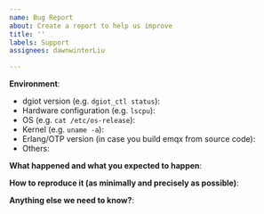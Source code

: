 ```yaml
---
name: Bug Report
about: Create a report to help us improve
title: ''
labels: Support
assignees: dawnwinterLiu

---
```


<!-- Please use this template while reporting a bug and provide as much info as possible. Thanks!-->
<!-- 请使用英文描述问题 -->

**Environment**:

- dgiot version (e.g. `dgiot_ctl status`):
- Hardware configuration (e.g. `lscpu`):
- OS (e.g. `cat /etc/os-release`):
- Kernel (e.g. `uname -a`):
- Erlang/OTP version (in case you build emqx from source code):
- Others:

**What happened and what you expected to happen**:

**How to reproduce it (as minimally and precisely as possible)**:

**Anything else we need to know?**:
